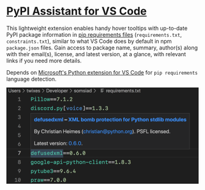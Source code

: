 # [PyPI Assistant for VS Code](https://marketplace.visualstudio.com/items?itemName=twixes.pypi-assistant)

This lightweight extension enables handy hover tooltips with up-to-date PyPI package information in [pip requirements files](https://pip.pypa.io/en/stable/user_guide/#requirements-files) (`requirements.txt`, `constraints.txt`), similar to what VS Code does by default in npm `package.json` files. Gain access to package name, summary, author(s) along with their email(s), license, and latest version, at a glance, with relevant links if you need more details.

Depends on [Microsoft's Python extension for VS Code](https://marketplace.visualstudio.com/items?itemName=ms-python.python) for `pip requirements` language detection.

![Hover tooltip preview](preview.png)
